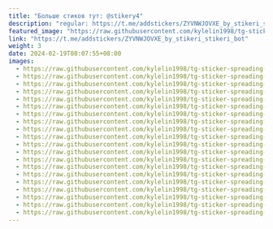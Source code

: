 ```yaml
---
title: "Больше стиков тут: @stikery4"
description: "regular: https://t.me/addstickers/ZYVNWJOVXE_by_stikeri_stikeri_bot"
featured_image: "https://raw.githubusercontent.com/kylelin1998/tg-sticker-spreading-worldwide-images/main/img/b5f1a3b0-8ef9-4ba9-91c2-2c4f744d51a7.jpg"
link: "https://t.me/addstickers/ZYVNWJOVXE_by_stikeri_stikeri_bot"
weight: 3
date: 2024-02-19T08:07:55+08:00
images:
  - https://raw.githubusercontent.com/kylelin1998/tg-sticker-spreading-worldwide-images/main/img/b5f1a3b0-8ef9-4ba9-91c2-2c4f744d51a7.jpg
  - https://raw.githubusercontent.com/kylelin1998/tg-sticker-spreading-worldwide-images/main/img/01d2b35e-2315-49af-ae5a-944bbaeea846.jpg
  - https://raw.githubusercontent.com/kylelin1998/tg-sticker-spreading-worldwide-images/main/img/a7e63716-b412-4d55-9ee5-ff9b0d2a4d4f.jpg
  - https://raw.githubusercontent.com/kylelin1998/tg-sticker-spreading-worldwide-images/main/img/91da65bb-d31d-4401-a33c-8a5a28d9bdac.jpg
  - https://raw.githubusercontent.com/kylelin1998/tg-sticker-spreading-worldwide-images/main/img/aeff0e97-ac14-4896-975f-64cdb95021e9.jpg
  - https://raw.githubusercontent.com/kylelin1998/tg-sticker-spreading-worldwide-images/main/img/b4596ce5-e3aa-4b1e-bdc0-7a923eeb0ca3.jpg
  - https://raw.githubusercontent.com/kylelin1998/tg-sticker-spreading-worldwide-images/main/img/1cff97aa-15a0-430a-8516-ecfc02fa31de.jpg
  - https://raw.githubusercontent.com/kylelin1998/tg-sticker-spreading-worldwide-images/main/img/6c44bffb-9e48-470b-824f-2a3652de1208.jpg
  - https://raw.githubusercontent.com/kylelin1998/tg-sticker-spreading-worldwide-images/main/img/5bc6ed42-d174-4bf7-878c-b57fc40aac63.jpg
  - https://raw.githubusercontent.com/kylelin1998/tg-sticker-spreading-worldwide-images/main/img/5998efcc-dfe3-4926-a5f6-01361402e00e.jpg
  - https://raw.githubusercontent.com/kylelin1998/tg-sticker-spreading-worldwide-images/main/img/23c1e6ba-4fc0-4618-b344-38f65e5204b3.jpg
  - https://raw.githubusercontent.com/kylelin1998/tg-sticker-spreading-worldwide-images/main/img/40e360b5-584c-4eab-9e1f-2d68b750d42c.jpg
  - https://raw.githubusercontent.com/kylelin1998/tg-sticker-spreading-worldwide-images/main/img/e6d2ff05-c2b1-4c6e-85eb-33a80f3b6dbd.jpg
  - https://raw.githubusercontent.com/kylelin1998/tg-sticker-spreading-worldwide-images/main/img/84987efa-d220-498a-8c01-b37d678a8d92.jpg
  - https://raw.githubusercontent.com/kylelin1998/tg-sticker-spreading-worldwide-images/main/img/65a255e9-6489-4c57-ad1a-e3198061ccbc.jpg
  - https://raw.githubusercontent.com/kylelin1998/tg-sticker-spreading-worldwide-images/main/img/ab7f9081-60a1-4ac7-9e05-9687adc52ff4.jpg
  - https://raw.githubusercontent.com/kylelin1998/tg-sticker-spreading-worldwide-images/main/img/c1aa9f64-ad3b-413f-8ae7-cc36082f392b.jpg
  - https://raw.githubusercontent.com/kylelin1998/tg-sticker-spreading-worldwide-images/main/img/7d6318b4-603e-46c2-b92d-79f4115a067c.jpg
  - https://raw.githubusercontent.com/kylelin1998/tg-sticker-spreading-worldwide-images/main/img/e63773dd-1b8f-40f6-8fe1-944ea5e84e8b.jpg
  - https://raw.githubusercontent.com/kylelin1998/tg-sticker-spreading-worldwide-images/main/img/f72ffafa-33cd-4807-bd65-87402bafda16.jpg
---
```

